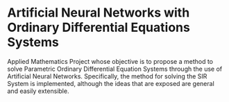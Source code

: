 # Artificial Neural Networks with Ordinary Differential Equations Systems
Applied Mathematics Project whose objective is to propose a method to solve Parametric Ordinary Differential Equation Systems through the use of Artificial Neural Networks. Specifically, the method for solving the SIR System is implemented, although the ideas that are exposed are general and easily extensible.
